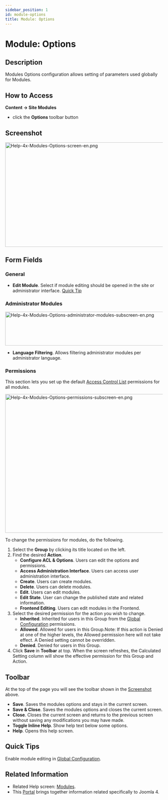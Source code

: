 ```yaml
---
sidebar_position: 1
id: module-options
title: Module: Options
---
```

# Module: Options
## Description

Modules Options configuration allows setting of parameters used globally
for Modules.

## How to Access

**Content **→** Site Modules**

- click the **Options** toolbar button

## Screenshot

<img
src="https://docs.joomla.org/images/thumb/b/b8/Help-4x-Modules-Options-screen-en.png/800px-Help-4x-Modules-Options-screen-en.png"
decoding="async"
srcset="https://docs.joomla.org/images/thumb/b/b8/Help-4x-Modules-Options-screen-en.png/1200px-Help-4x-Modules-Options-screen-en.png 1.5x, https://docs.joomla.org/images/thumb/b/b8/Help-4x-Modules-Options-screen-en.png/1600px-Help-4x-Modules-Options-screen-en.png 2x"
data-file-width="2880" data-file-height="1201" width="800" height="334"
alt="Help-4x-Modules-Options-screen-en.png" />

## Form Fields

### General

- **Edit Module**. Select if module editing should be opened in the site
  or administrator interface. [Quick Tip](#quicktipps)

### Administrator Modules

<img
src="https://docs.joomla.org/images/thumb/6/60/Help-4x-Modules-Options-administrator-modules-subscreen-en.png/600px-Help-4x-Modules-Options-administrator-modules-subscreen-en.png"
decoding="async"
srcset="https://docs.joomla.org/images/thumb/6/60/Help-4x-Modules-Options-administrator-modules-subscreen-en.png/900px-Help-4x-Modules-Options-administrator-modules-subscreen-en.png 1.5x, https://docs.joomla.org/images/thumb/6/60/Help-4x-Modules-Options-administrator-modules-subscreen-en.png/1200px-Help-4x-Modules-Options-administrator-modules-subscreen-en.png 2x"
data-file-width="2001" data-file-height="360" width="600" height="108"
alt="Help-4x-Modules-Options-administrator-modules-subscreen-en.png" />

- **Language Filtering**. Allows filtering administrator modules per
  administrator language.

### Permissions

This section lets you set up the default [Access Control
List](https://docs.joomla.org/Access_Control_List "Special:MyLanguage/Access Control List")
permissions for all modules.

<img
src="https://docs.joomla.org/images/thumb/2/29/Help-4x-Modules-Options-permissions-subscreen-en.png/600px-Help-4x-Modules-Options-permissions-subscreen-en.png"
decoding="async"
srcset="https://docs.joomla.org/images/thumb/2/29/Help-4x-Modules-Options-permissions-subscreen-en.png/900px-Help-4x-Modules-Options-permissions-subscreen-en.png 1.5x, https://docs.joomla.org/images/thumb/2/29/Help-4x-Modules-Options-permissions-subscreen-en.png/1200px-Help-4x-Modules-Options-permissions-subscreen-en.png 2x"
data-file-width="2003" data-file-height="1480" width="600" height="443"
alt="Help-4x-Modules-Options-permissions-subscreen-en.png" />

To change the permissions for modules, do the following.

1.  Select the **Group** by clicking its title located on the left.
2.  Find the desired **Action**.
    - **Configure ACL & Options**. Users can edit the options and
      permissions.
    - **Access Administration Interface**. Users can access user
      administration interface.
    - **Create**. Users can create modules.
    - **Delete**. Users can delete modules.
    - **Edit**. Users can edit modules.
    - **Edit State**. User can change the published state and related
      information.
    - **Frontend Editing**. Users can edit modules in the Frontend.
3.  Select the desired permission for the action you wish to change.
    - **Inherited**. Inherited for users in this Group from the [Global
      Configuration](https://docs.joomla.org/Help4.x:Site_Global_Configuration#permissions "Special:MyLanguage/Help4.x:Site Global Configuration")
      permissions.
    - **Allowed**. Allowed for users in this Group.Note: If this action
      is Denied at one of the higher levels, the Allowed permission here
      will not take effect. A Denied setting cannot be overridden.
    - **Denied**. Denied for users in this Group.
4.  Click **Save** in **Toolbar** at top. When the screen refreshes, the
    Calculated Setting column will show the effective permission for
    this Group and Action.

## Toolbar

At the top of the page you will see the toolbar shown in the
[Screenshot](#screenshot) above.

- **Save**. Saves the modules options and stays in the current screen.
- **Save & Close**. Saves the modules options and closes the current
  screen.
- **Close**. Closes the current screen and returns to the previous
  screen without saving any modifications you may have made.
- **Toggle Inline Help**. Show help text below some options.
- **Help**. Opens this help screen.

## Quick Tips

Enable module editing in [Global
Configuration](https://docs.joomla.org/Help4.x:Site_Global_Configuration#frontendediting "Special:MyLanguage/Help4.x:Site Global Configuration").

## Related Information

- Related Help screen:
  [Modules](https://docs.joomla.org/Help4.x:Modules "Special:MyLanguage/Help4.x:Modules").
- This
  [Portal](https://docs.joomla.org/Portal:Joomla_4 "Special:MyLanguage/Portal:Joomla 4")
  brings together information related specifically to Joomla 4.

